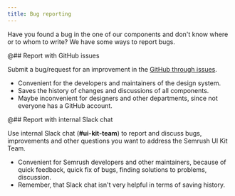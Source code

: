 ```yaml
---
title: Bug reporting
---
```


Have you found a bug in the one of our components and don't know where or to whom to write? We have some ways to report bugs.

@## Report with GitHub issues

Submit a bug/request for an improvement in the [GitHub through issues](https://docs.github.com/en/github/collaborating-with-issues-and-pull-requests).

- Convenient for the developers and maintainers of the design system.
- Saves the history of changes and discussions of all components.
- Maybe inconvenient for designers and other departments, since not everyone has a GitHub account.

@## Report with internal Slack chat

Use internal Slack chat (**#ui-kit-team**) to report and discuss bugs, improvements and other questions you want to address the Semrush UI Kit Team.

- Convenient for Semrush developers and other maintainers, because of quick feedback, quick fix of bugs, finding solutions to problems, discussion.
- Remember, that Slack chat isn't very helpful in terms of saving history.
